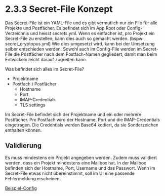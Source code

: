 # 2.3.3 Secret-File Konzept

Das Secret-File ist ein YAML-File und es gibt vermutlich
nur ein File für alle Projekte und Postfächer.
Es befindet sich im App Root oder Config-Verzeichnis und heisst secrets.yml.
Wenn es einfacher ist, pro Projekt ein Secret-File zu erstellen,
kann dies auch so gemacht werden. (bspw: secret_cryptopus.yml)
Wie dies umgesetzt wird, kann bei der Umsetzung selber entschieden werden.
Sowohl auch im Config-File werden im Secret-File die Postfächer nach dem
Postfach-Namen gegliedert, damit man beim Entwickeln leicht darauf zugreifen kann.

Was befindet sich alles im Secret-File?
* Projektname
* Postfach / Postfächer
  * Hostname
  * Port
  * IMAP-Credentials
  * TLS settings

Im Secret-File befindet sich der Projektname und ein oder mehrere Postfächer.
Pro Postfach wird der Hostname, Port und die IMAP-Credentials eingetragen.
Die Credentials werden Base64 kodiert, da sie Sonderzeichen enthalten können.

## Validierung

Es muss mindestens ein Projekt angegeben werden.
Zudem muss validiert werden, dass ein Projekt mindestens eine Mailbox hat.
In der Mailbox befinden sich der Hostname, Port, Username und das Passwort.
Wenn im Secret-File etwas nicht übereinstimmt, soll im UI eine passende Fehlermeldung erscheinen.

[Beispiel-Config](https://github.com/puzzle/mailbox-watcher/blob/master/doc/2_konzeption/2.3_config_konzept/secret.yml)
